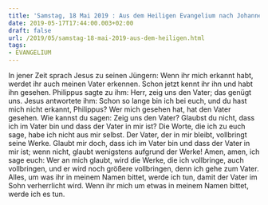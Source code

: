 ```yaml
---
title: 'Samstag, 18 Mai 2019 : Aus dem Heiligen Evangelium nach Johannes - Joh 14,7-14.'
date: 2019-05-17T17:44:00.003+02:00
draft: false
url: /2019/05/samstag-18-mai-2019-aus-dem-heiligen.html
tags: 
- EVANGELIUM
---
```


In jener Zeit sprach Jesus zu seinen Jüngern: Wenn ihr mich erkannt habt, werdet ihr auch meinen Vater erkennen. Schon jetzt kennt ihr ihn und habt ihn gesehen. Philippus sagte zu ihm: Herr, zeig uns den Vater; das genügt uns. Jesus antwortete ihm: Schon so lange bin ich bei euch, und du hast mich nicht erkannt, Philippus? Wer mich gesehen hat, hat den Vater gesehen. Wie kannst du sagen: Zeig uns den Vater? Glaubst du nicht, dass ich im Vater bin und dass der Vater in mir ist? Die Worte, die ich zu euch sage, habe ich nicht aus mir selbst. Der Vater, der in mir bleibt, vollbringt seine Werke. Glaubt mir doch, dass ich im Vater bin und dass der Vater in mir ist; wenn nicht, glaubt wenigstens aufgrund der Werke! Amen, amen, ich sage euch: Wer an mich glaubt, wird die Werke, die ich vollbringe, auch vollbringen, und er wird noch größere vollbringen, denn ich gehe zum Vater. Alles, um was ihr in meinem Namen bittet, werde ich tun, damit der Vater im Sohn verherrlicht wird. Wenn ihr mich um etwas in meinem Namen bittet, werde ich es tun.